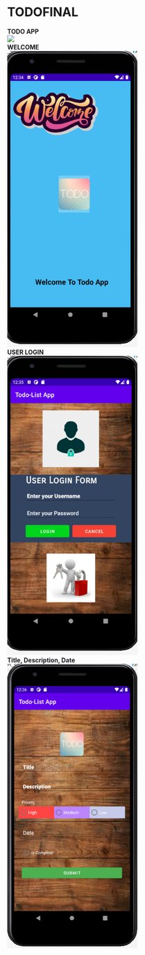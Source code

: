 # TODOFINAL
<b>TODO APP</b>
<br/>
<img src="todogifff.gif" width="500">
</br>
<b>WELCOME</b>
<br/>
<img src="welcome.PNG" width="300">
</br>
<b>USER LOGIN </b>
<br/>
<img src="userlogin.PNG" width="300">
</br>
<b>Title, Description, Date</b>
<br/>
<img src="title,des,date.PNG" width="300">
</br>

